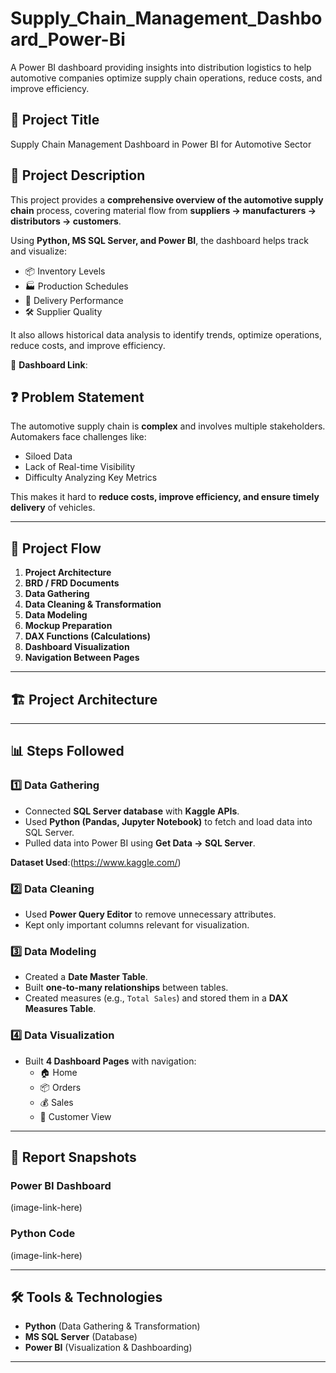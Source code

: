 # Supply_Chain_Management_Dashboard_Power-Bi
A Power BI dashboard providing insights into distribution logistics to help automotive companies optimize supply chain operations, reduce costs, and improve efficiency.

## 📌 Project Title  
Supply Chain Management Dashboard in Power BI for Automotive Sector  

## 📖 Project Description  
This project provides a **comprehensive overview of the automotive supply chain** process, covering material flow from 
**suppliers → manufacturers → distributors → customers**.  

Using **Python, MS SQL Server, and Power BI**, the dashboard helps track and visualize:  
- 📦 Inventory Levels  
- 🏭 Production Schedules  
- 🚚 Delivery Performance  
- 🛠️ Supplier Quality  

It also allows historical data analysis to identify trends, optimize operations, reduce costs, and improve efficiency.  

🔗 **Dashboard Link**: 

## ❓ Problem Statement  
The automotive supply chain is **complex** and involves multiple stakeholders. Automakers face challenges like:  
- Siloed Data  
- Lack of Real-time Visibility  
- Difficulty Analyzing Key Metrics  

This makes it hard to **reduce costs, improve efficiency, and ensure timely delivery** of vehicles.  

---

## 🔄 Project Flow  
1. **Project Architecture**  
2. **BRD / FRD Documents**  
3. **Data Gathering**  
4. **Data Cleaning & Transformation**  
5. **Data Modeling**  
6. **Mockup Preparation**  
7. **DAX Functions (Calculations)**  
8. **Dashboard Visualization**  
9. **Navigation Between Pages** 


---

## 🏗 Project Architecture

--- 

## 📊 Steps Followed  

### 1️⃣ Data Gathering  
- Connected **SQL Server database** with **Kaggle APIs**.  
- Used **Python (Pandas, Jupyter Notebook)** to fetch and load data into SQL Server.  
- Pulled data into Power BI using **Get Data → SQL Server**.  

**Dataset Used**:(https://www.kaggle.com/)  

### 2️⃣ Data Cleaning  
- Used **Power Query Editor** to remove unnecessary attributes.  
- Kept only important columns relevant for visualization.  

### 3️⃣ Data Modeling  
- Created a **Date Master Table**.  
- Built **one-to-many relationships** between tables.  
- Created measures (e.g., `Total Sales`) and stored them in a **DAX Measures Table**.  

### 4️⃣ Data Visualization  
- Built **4 Dashboard Pages** with navigation:  
  - 🏠 Home  
  - 📦 Orders  
  - 💰 Sales  
  - 👤 Customer View  

---

## 📸 Report Snapshots 

### Power BI Dashboard  
(image-link-here) 


### Python Code  
(image-link-here)  

---

## 🛠️ Tools & Technologies  
- **Python** (Data Gathering & Transformation)  
- **MS SQL Server** (Database)  
- **Power BI** (Visualization & Dashboarding)  

---
